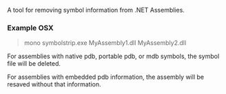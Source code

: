 A tool for removing symbol information from .NET Assemblies.

### Example OSX

>mono symbolstrip.exe MyAssembly1.dll MyAssembly2.dll

For assemblies with native pdb, portable pdb, or mdb symbols, the symbol file will be deleted.

For assemblies with embedded pdb information, the assembly will be resaved without that information.
